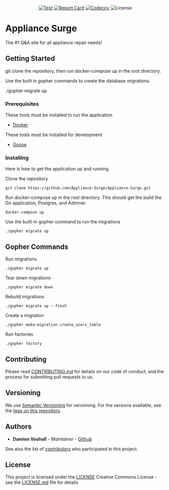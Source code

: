 <div align="center">


[![Test](https://github.com/Appliance-Surge/Appliance-Surge/actions/workflows/test.yml/badge.svg)](https://github.com/Appliance-Surge/Appliance-Surge/actions)
[![Report Card](https://goreportcard.com/badge/github.com/Appliance-Surge/Appliance-Surge)](https://goreportcard.com/report/github.com/Appliance-Surge/Appliance-Surge)
[![Codecov](https://codecov.io/gh/goravel/framework/branch/master/graph/badge.svg)](https://codecov.io/gh/goravel/framework)
![License](https://img.shields.io/github/license/Appliance-Surge/Appliance-Surge)


</div>

# Appliance Surge

The #1 Q&A site for all appliance repair needs!

## Getting Started

git clone the repository, then run docker-compose up in the root directory.

Use the built in gopher commands to create the database migrations.

./gopher migrate up

### Prerequisites

These tools must be installed to run the application
- [Docker](https://www.docker.com/)

These tools must be installed for development
- [Goose](https://github.com/pressly/goose)

### Installing

Here is how to get the application up and running

Clone the repository

    git clone https://github.com/Appliance-Surge/Appliance-Surge.git

Run docker-compose up in the root directory.
This should get the build the Go application, Postgres, and Adminer

    docker-compose up

Use the built-in gopher command to run the migrations

    ./gopher migrate up

## Gopher Commands

Run migrations

    ./gopher migrate up

Tear down migrations

    ./gopher migrate down

Rebuild migrations

    ./gopher migrate up --fresh

Create a migration

    ./gopher make:migration create_users_table

Run factories

    ./gopher factory

## Contributing

Please read [CONTRIBUTING.md](CONTRIBUTING.md) for details on our code
of conduct, and the process for submitting pull requests to us.

## Versioning

We use [Semantic Versioning](http://semver.org/) for versioning. For the versions
available, see the [tags on this
repository](https://github.com/PurpleBooth/a-good-readme-template/tags).

## Authors

  - **Damion Voshall** - *Maintainer* -
    [Github](https://github.com/DamoFD)

See also the list of
[contributors](https://github.com/Appliance-Surge/Appliance-Surge/contributors)
who participated in this project.

## License

This project is licensed under the [LICENSE](LICENSE.md)
Creative Commons License - see the [LICENSE.md](LICENSE.md) file for
details
